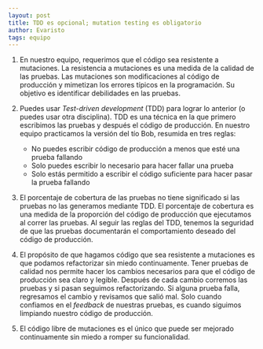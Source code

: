 ```yaml
---
layout: post
title: TDD es opcional; mutation testing es obligatorio
author: Evaristo
tags: equipo
---
```


1. En nuestro equipo, requerimos que el código sea resistente a mutaciones. La resistencia a
   mutaciones es una medida de la calidad de las pruebas. Las mutaciones son modificaciones al
   código de producción y mimetizan los errores típicos en la programación. Su objetivo es
   identificar debilidades en las pruebas.

1. Puedes usar _Test-driven development_ (TDD) para lograr lo anterior (o puedes usar otra
   disciplina). TDD es una técnica en la que primero escribimos las pruebas y después el código de
   producción. En nuestro equipo practicamos la versión del tío Bob, resumida en tres reglas:
   - No puedes escribir código de producción a menos que esté una prueba fallando
   - Solo puedes escribir lo necesario para hacer fallar una prueba
   - Solo estás permitido a escribir el código suficiente para hacer pasar la prueba fallando

1. El porcentaje de cobertura de las pruebas no tiene significado si las pruebas no las generamos
   mediante TDD. El porcentaje de cobertura es una medida de la proporción del código de
   producción que ejecutamos al correr las pruebas. Al seguir las reglas del TDD, tenemos la
   seguridad de que las pruebas documentarán el comportamiento deseado del código de producción.

1. El propósito de que hagamos código que sea resistente a mutaciones es que podamos refactorizar
   sin miedo continuamente. Tener pruebas de calidad nos permite hacer los cambios necesarios para
   que el código de producción sea claro y legible. Después de cada cambio corremos las pruebas y si
   pasan seguimos refactorizando. Si alguna prueba falla, regresamos el cambio y revisamos que salió
   mal. Solo cuando confiamos en el _feedback_ de nuestras pruebas, es cuando siguimos limpiando
   nuestro código de producción.

1. El código libre de mutaciones es el único que puede ser mejorado continuamente sin miedo a romper
   su funcionalidad.
